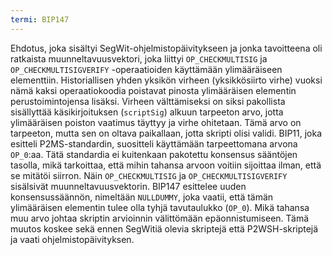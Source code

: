 ```yaml
---
termi: BIP147
---
```


Ehdotus, joka sisältyi SegWit-ohjelmistopäivitykseen ja jonka tavoitteena oli ratkaista muunneltavuusvektori, joka liittyi `OP_CHECKMULTISIG` ja `OP_CHECKMULTISIGVERIFY` -operaatioiden käyttämään ylimääräiseen elementtiin. Historiallisen yhden yksikön virheen (yksikkösiirto virhe) vuoksi nämä kaksi operaatiokoodia poistavat pinosta ylimääräisen elementin perustoimintojensa lisäksi. Virheen välttämiseksi on siksi pakollista sisällyttää käsikirjoituksen (`scriptSig`) alkuun tarpeeton arvo, jotta ylimääräisen poiston vaatimus täyttyy ja virhe ohitetaan. Tämä arvo on tarpeeton, mutta sen on oltava paikallaan, jotta skripti olisi validi. BIP11, joka esitteli P2MS-standardin, suositteli käyttämään tarpeettomana arvona `OP_0`:aa. Tätä standardia ei kuitenkaan pakotettu konsensus sääntöjen tasolla, mikä tarkoittaa, että mihin tahansa arvoon voitiin sijoittaa ilman, että se mitätöi siirron. Näin `OP_CHECKMULTISIG` ja `OP_CHECKMULTISIGVERIFY` sisälsivät muunneltavuusvektorin. BIP147 esittelee uuden konsensussäännön, nimeltään `NULLDUMMY`, joka vaatii, että tämän ylimääräisen elementin tulee olla tyhjä tavutaulukko (`OP_0`). Mikä tahansa muu arvo johtaa skriptin arvioinnin välittömään epäonnistumiseen. Tämä muutos koskee sekä ennen SegWitiä olevia skriptejä että P2WSH-skriptejä ja vaati ohjelmistopäivityksen.
